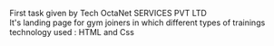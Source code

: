 First task given by Tech OctaNet SERVICES PVT LTD<br>It's landing page for gym joiners in which different types of trainings<br>technology used : HTML and Css 
